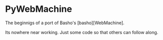 PyWebMachine
============

The beginnigs of a port of Basho's [basho][WebMachine].

Its nowhere near working. Just some code so that others can follow along.

[basho]: http://bitbucket.org/justin/webmachine/wiki/Home
